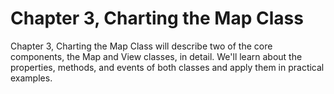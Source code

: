 # Chapter 3, Charting the Map Class

Chapter 3, Charting the Map Class will describe two of the core components, the Map and View classes, in detail. We'll learn about the properties, methods, and events of both classes and apply them in practical examples.